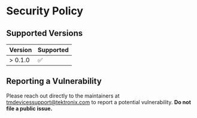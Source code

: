 # Security Policy

## Supported Versions

| Version | Supported          |
| ------- | ------------------ |
| > 0.1.0 | :white_check_mark: |

## Reporting a Vulnerability

Please reach out directly to the maintainers at tmdevicessupport@tektronix.com to report a
potential vulnerability. **Do not file a public issue.**
